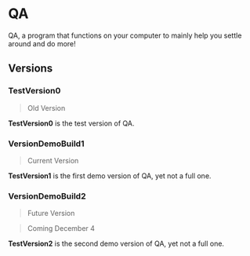 # QA
QA, a program that functions on your computer to mainly help you settle around and do more!

## Versions
### TestVersion0
> Old Version

**TestVersion0** is the test version of QA.

### VersionDemoBuild1
> Current Version

**TestVersion1** is the first demo version of QA, yet not a full one.

### VersionDemoBuild2
> Future Version

> Coming December 4

**TestVersion2** is the second demo version of QA, yet not a full one.

